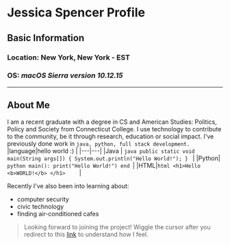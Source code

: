 # Jessica Spencer Profile
## Basic Information
### Location: New York, New York - EST
### OS: _macOS Sierra version 10.12.15_

---
## About Me

I am a recent graduate with a degree in CS and American Studies: Politics, Policy and Society from Connecticut College. I use technology to contribute to the community, be it through research, education or social impact. I've previously done work in `java, python, full stack development.`
|language|hello world :) |
|---|---|
|Java | ```java public static void main(String args[]) { System.out.println("Hello World!"); } ``` |
|Python| ```python main(): print("Hello World!") end ```|
|HTML|```html <h1>Hello <b>WORLD!</b> </h1>    ``` |

Recently I've also been into learning about:

* computer security 
* civic technology 
* finding air-conditioned cafes

>Looking forward to joining the project! Wiggle the cursor after you redirect to this [link](https://www.staggeringbeauty.com/) to understand how I feel. 

